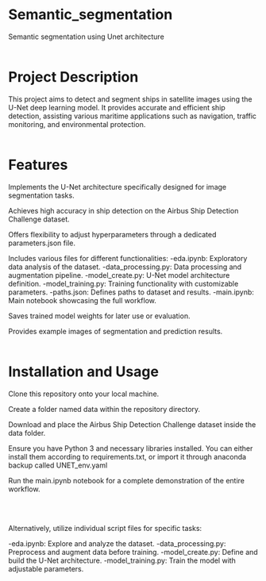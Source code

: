 # Semantic_segmentation
Semantic segmentation using Unet architecture
<br/><br/>
# Project Description

This project aims to detect and segment ships in satellite images using the U-Net deep learning model. It provides accurate and efficient ship detection, assisting various maritime applications such as navigation, traffic monitoring, and environmental protection.
<br/><br/>
# Features

Implements the U-Net architecture specifically designed for image segmentation tasks.

Achieves high accuracy in ship detection on the Airbus Ship Detection Challenge dataset.

Offers flexibility to adjust hyperparameters through a dedicated parameters.json file.

Includes various files for different functionalities:
-eda.ipynb: Exploratory data analysis of the dataset.
-data_processing.py: Data processing and augmentation pipeline.
-model_create.py: U-Net model architecture definition.
-model_training.py: Training functionality with customizable parameters.
-paths.json: Defines paths to dataset and results.
-main.ipynb: Main notebook showcasing the full workflow.

Saves trained model weights for later use or evaluation.

Provides example images of segmentation and prediction results.
<br/><br/>
# Installation and Usage

Clone this repository onto your local machine.

Create a folder named data within the repository directory.

Download and place the Airbus Ship Detection Challenge dataset inside the data folder.

Ensure you have Python 3 and necessary libraries installed. You can either install them according to requirements.txt, or import it through anaconda backup called UNET_env.yaml

Run the main.ipynb notebook for a complete demonstration of the entire workflow.

<br/><br/>

Alternatively, utilize individual script files for specific tasks:

-eda.ipynb: Explore and analyze the dataset.
-data_processing.py: Preprocess and augment data before training.
-model_create.py: Define and build the U-Net architecture.
-model_training.py: Train the model with adjustable parameters.

